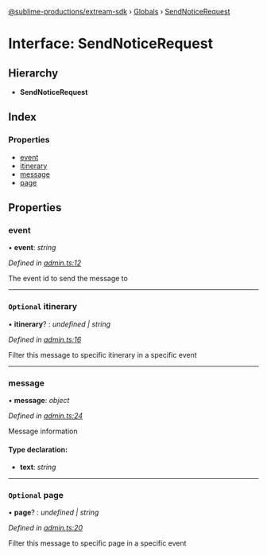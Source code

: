 [@sublime-productions/extream-sdk](../README.md) › [Globals](../globals.md) › [SendNoticeRequest](sendnoticerequest.md)

# Interface: SendNoticeRequest

## Hierarchy

* **SendNoticeRequest**

## Index

### Properties

* [event](sendnoticerequest.md#event)
* [itinerary](sendnoticerequest.md#optional-itinerary)
* [message](sendnoticerequest.md#message)
* [page](sendnoticerequest.md#optional-page)

## Properties

###  event

• **event**: *string*

*Defined in [admin.ts:12](https://github.com/Extream-SaaS/ex-sdk/blob/bef9da7/src/admin.ts#L12)*

The event id to send the message to

___

### `Optional` itinerary

• **itinerary**? : *undefined | string*

*Defined in [admin.ts:16](https://github.com/Extream-SaaS/ex-sdk/blob/bef9da7/src/admin.ts#L16)*

Filter this message to specific itinerary in a specific event

___

###  message

• **message**: *object*

*Defined in [admin.ts:24](https://github.com/Extream-SaaS/ex-sdk/blob/bef9da7/src/admin.ts#L24)*

Message information

#### Type declaration:

* **text**: *string*

___

### `Optional` page

• **page**? : *undefined | string*

*Defined in [admin.ts:20](https://github.com/Extream-SaaS/ex-sdk/blob/bef9da7/src/admin.ts#L20)*

Filter this message to specific page in a specific event
